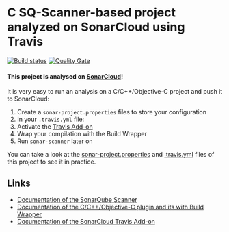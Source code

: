 # C SQ-Scanner-based project analyzed on SonarCloud using Travis

[![Build status](https://travis-ci.org/SonarSource/sq-com_example_c-sqscanner-travis.svg?branch=master)](https://travis-ci.org/SonarSource/sq-com_example_c-sqscanner-travis) [![Quality Gate](https://sonarcloud.io/api/badges/gate?key=com.sonarqube.examples.c-sqscanner-travis-project)](https://sonarcloud.io/dashboard/index/com.sonarqube.examples.c-sqscanner-travis-project)

#### This project is analysed on [SonarCloud](https://sonarcloud.io)!

It is very easy to run an analysis on a C/C++/Objective-C project and push it to SonarCloud:

1. Create a `sonar-project.properties` files to store your configuration
2. In your `.travis.yml` file:
  1. Activate the [Travis Add-on](https://docs.travis-ci.com/user/sonarqube/)
  2. Wrap your compilation with the Build Wrapper
  3. Run `sonar-scanner` later on

You can take a look at the
[sonar-project.properties](https://github.com/SonarSource/sq-com_example_c-sqscanner-travis/blob/master/sonar-project.properties)
and
[.travis.yml](https://github.com/SonarSource/sq-com_example_c-sqscanner-travis/blob/master/.travis.yml)
files of this project to see it in practice.

## Links

- [Documentation of the SonarQube Scanner](http://redirect.sonarsource.com/doc/install-configure-scanner.html)
- [Documentation of the C/C++/Objective-C plugin and its with Build Wrapper](http://docs.sonarqube.org/x/pwAv)
- [Documentation of the SonarCloud Travis Add-on](https://docs.travis-ci.com/user/sonarqube/)
